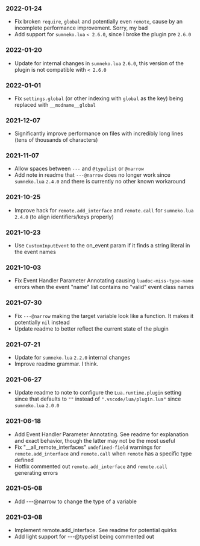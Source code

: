 
### 2022-01-24
- Fix broken `require`, `global` and potentially even `remote`, cause by an incomplete performance improvement. Sorry, my bad
- Add support for `sumneko.lua` `< 2.6.0`, since I broke the plugin pre `2.6.0`

### 2022-01-20
- Update for internal changes in `sumneko.lua` `2.6.0`, this version of the plugin is not compatible with `< 2.6.0`

### 2022-01-01
- Fix `settings.global` (or other indexing with `global` as the key) being replaced with `__modname__global`

### 2021-12-07
- Significantly improve performance on files with incredibly long lines (tens of thousands of characters)

### 2021-11-07
- Allow spaces between `---` and `@typelist` or `@narrow`
- Add note in readme that `---@narrow` does no longer work since `sumneko.lua` `2.4.0` and there is currently no other known workaround

### 2021-10-25
- Improve hack for `remote.add_interface` and `remote.call` for `sumneko.lua` `2.4.0` (to align identifiers/keys properly)

### 2021-10-23
- Use `CustomInputEvent` to the on_event param if it finds a string literal in the event names

### 2021-10-03
- Fix Event Handler Parameter Annotating causing `luadoc-miss-type-name` errors when the event "name" list contains no "valid" event class names

### 2021-07-30
- Fix `---@narrow` making the target variable look like a function. It makes it potentially `nil` instead
- Update readme to better reflect the current state of the plugin

### 2021-07-21
- Update for `sumneko.lua` `2.2.0` internal changes
- Improve readme grammar. I think.

### 2021-06-27
- Update readme to note to configure the `Lua.runtime.plugin` setting since that defaults to `""` instead of `".vscode/lua/plugin.lua"` since `sumneko.lua` `2.0.0`

### 2021-06-18
- Add Event Handler Parameter Annotating. See readme for explanation and exact behavior, though the latter may not be the most useful
- Fix "__all_remote_interfaces" `undefined-field` warnings for `remote.add_interface` and `remote.call` when `remote` has a specific type defined
- Hotfix commented out `remote.add_interface` and `remote.call` generating errors

### 2021-05-08
- Add ---@narrow to change the type of a variable

### 2021-03-08
- Implement remote.add_interface. See readme for potential quirks
- Add light support for ---@typelist being commented out
